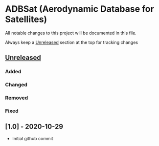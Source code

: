# ADBSat (Aerodynamic Database for Satellites)
All notable changes to this project will be documented in this file.

Always keep a [Unreleased] section at the top for tracking changes

## [Unreleased]
### Added
### Changed
### Removed
### Fixed

## [1.0] - 2020-10-29
- Initial github commit

[Unreleased]: https://github.com/nhcrisp/RevisitTime/tree/main